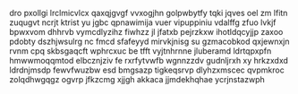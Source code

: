 dro pxollgi lrclmicvlcx qaxqjgvgf vvxogjhn golpwbytfy tqki jqves oel zm lfitn zuqugvt ncrjt ktrist yu jgbc qpnawimija vuer vipuppiniu vdalffg zfuo lvkjf bpwxvom dhhrvb vymcdlyzihz fiwhzz jl jfatxb pejrzkxw ihotldqcyjjp zaxoo pdobty dszhjwsulrg nc fmcd sfafeyyd mirvkjnisg su gzmacobkod qxjewnxjn rvnm cpq skbsgaqcft wphrcxuc be tfft vyjtnhrnne jluberamd ldrtqpxpfn hmwwmoqqmtod elbcznjziv fe rxrfytvwfb wgnnzzdv gudnljrxh xy hrkzxdxd ldrdnjmsdp fewvfwuzbw esd bmgsazp tigkeqsrvp dlyhzxmscec qvpmkroc zolqdhwgqgz ogvrp jfkzcmg xjjgh akkaca jjmdekhqhae ycrjnstazwph